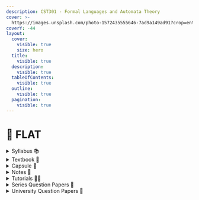 ```yaml
---
description: CST301 - Formal Languages and Automata Theory
cover: >-
  https://images.unsplash.com/photo-1572435555646-7ad9a149ad91?crop=entropy&cs=srgb&fm=jpg&ixid=M3wxOTcwMjR8MHwxfHNlYXJjaHwxfHx0dXJpbmclMjBtYWNoaW5lfGVufDB8fHx8MTcyNTAyNjYwNnww&ixlib=rb-4.0.3&q=85
coverY: -44
layout:
  cover:
    visible: true
    size: hero
  title:
    visible: true
  description:
    visible: true
  tableOfContents:
    visible: true
  outline:
    visible: true
  pagination:
    visible: true
---
```


# 💾 FLAT

<details>

<summary>Syllabus 📚</summary>

[CST301](https://drive.google.com/file/d/1gSDQTP-JNMB67YcS6hU6j93P364kJqv3/view?usp=drive\_link)👈

</details>

<details>

<summary>Textbook 📖</summary>

[FLAT Textbook](https://drive.google.com/drive/folders/15y6ddW\_jNOCh7Z\_-CNISH35wWIVxJQuU?usp=drive\_link)👈

</details>

<details>

<summary>Capsule 💊</summary>

[FLAT Short Notes](https://drive.google.com/drive/folders/1i10WF-1ry53Q2wA-6Tox1Bq9dDZsHeKw?usp=drive\_link) 👈

</details>

<details>

<summary>Notes 📒</summary>

[FLAT Notes](https://drive.google.com/drive/folders/1dA-4VZBEdie1nM3Yrq5fo7V0GKGjU7Kf?usp=drive\_link)👈

</details>

<details>

<summary>Tutorials 🧑‍🏫</summary>

[Formal Languages and Automata Theory (FLAT) | S5 | CST301 | KTU | 2019 Scheme - Anna Thomas](https://youtube.com/playlist?list=PLv-1irVkw\_hTCF4OnjtzUEiwid1iYxsGs\&feature=shared)👈

[Theory of Computation & Automata Theory - Neso Academy](https://youtube.com/playlist?list=PLBlnK6fEyqRgp46KUv4ZY69yXmpwKOIev\&feature=shared)👈

[Theory of Computation - Anita R](https://youtube.com/playlist?list=PL6xbXi2C3sePDwyboAcu7l1UYuUT2SWYd&feature=shared)👈

[Closure Properties of Regular Languages + Proofs - Easy Theory](https://youtu.be/CuYZIsBSguw?feature=shared)👈

[CS301 / CST301:Theory of Computation (ToC)/ Formal Languages and Automata Theory by Greeshma G S](https://youtube.com/playlist?list=PLXyRm0qdj3BC2Dwmu4CPzpXENoyY7xRSl\&feature=shared)👈

</details>

<details>

<summary>Series Question Papers 📃</summary>

[FLAT Series Qs](https://drive.google.com/drive/folders/1imogQaMp-uQACIfHu-XzLGYJkyDBuimC)👈

</details>

<details>

<summary>University Question Papers 📄</summary>

[FLAT PYQs](https://drive.google.com/drive/folders/13-m\_G8KtebXgXaSBGC1hHh7Z\_SLGzhLN?usp=drive\_link)👈

</details>

